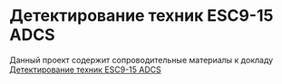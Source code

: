 # Детектирование техник ESC9-15 ADCS
Данный проект содержит сопроводительные материалы к докладу [Детектирование техник ESC9-15 ADCS](https://offzone.moscow/program/detection-of-esc9-15-adcs-techniques/)